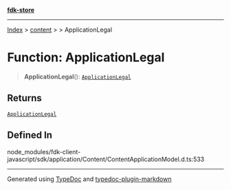 [**fdk-store**](../../../README.md)
***

[Index](../../../API.md) > [content](../../README.md) > [<internal>](../README.md) > ApplicationLegal

# Function: ApplicationLegal

> **ApplicationLegal**(): [`ApplicationLegal`](../type-aliases/type-alias.ApplicationLegal.md)

## Returns

[`ApplicationLegal`](../type-aliases/type-alias.ApplicationLegal.md)

## Defined In

node\_modules/fdk-client-javascript/sdk/application/Content/ContentApplicationModel.d.ts:533

***
Generated using [TypeDoc](https://typedoc.org/) and [typedoc-plugin-markdown](https://www.npmjs.com/package/typedoc-plugin-markdown)
